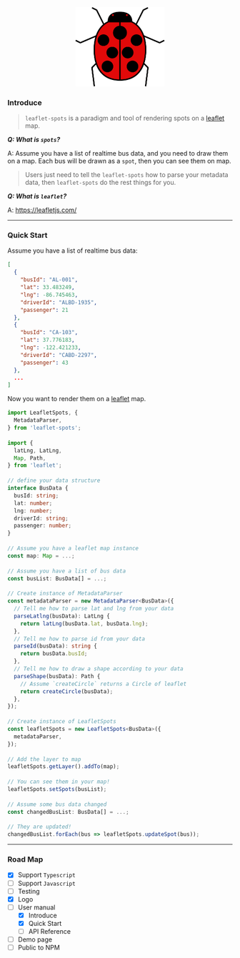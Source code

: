 <p align="center">
  <img width="200" src="./assets/logo.svg">
</p>

### Introduce
> `leaflet-spots` is a paradigm and tool of rendering spots on a [leaflet](https://leafletjs.com/) map.

***Q: What is `spots`?***

A: Assume you have a list of realtime bus data, and you need to draw them on a map. Each bus will be drawn as a `spot`, then you can see them on map.

> Users just need to tell the `leaflet-spots` how to parse your metadata data, then `leaflet-spots` do the rest things for you.

***Q: What is `leaflet`?***

A: https://leafletjs.com/

---

### Quick Start
Assume you have a list of realtime bus data:
```json
[
  {
    "busId": "AL-001",
    "lat": 33.483249,
    "lng": -86.745463,
    "driverId": "ALBD-1935",
    "passenger": 21
  },
  {
    "busId": "CA-103",
    "lat": 37.776183,
    "lng": -122.421233,
    "driverId": "CABD-2297",
    "passenger": 43
  },
  ...
]
```
Now you want to render them on a [leaflet](https://leafletjs.com/) map.
```typescript
import LeafletSpots, {
  MetadataParser,
} from 'leaflet-spots';

import {
  latLng, LatLng,
  Map, Path,
} from 'leaflet';

// define your data structure
interface BusData {
  busId: string;
  lat: number;
  lng: number;
  driverId: string;
  passenger: number;
}

// Assume you have a leaflet map instance
const map: Map = ...;

// Assume you have a list of bus data
const busList: BusData[] = ...;

// Create instance of MetadataParser
const metadataParser = new MetadataParser<BusData>({
  // Tell me how to parse lat and lng from your data
  parseLatlng(busData): LatLng {
    return latLng(busData.lat, busData.lng);
  },
  // Tell me how to parse id from your data
  parseId(busData): string {
    return busData.busId;
  },
  // Tell me how to draw a shape according to your data
  parseShape(busData): Path {
    // Assume `createCircle` returns a Circle of leaflet
    return createCircle(busData);
  },
});

// Create instance of LeafletSpots
const leafletSpots = new LeafletSpots<BusData>({
  metadataParser,
});

// Add the layer to map
leafletSpots.getLayer().addTo(map);

// You can see them in your map!
leafletSpots.setSpots(busList);

// Assume some bus data changed
const changedBusList: BusData[] = ...;

// They are updated!
changedBusList.forEach(bus => leafletSpots.updateSpot(bus));
```

---

### Road Map
- [x] Support `Typescript`
- [ ] Support `Javascript`
- [ ] Testing
- [x] Logo
- [ ] User manual
  - [x] Introduce
  - [x] Quick Start
  - [ ] API Reference
- [ ] Demo page
- [ ] Public to NPM